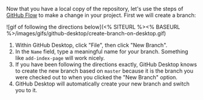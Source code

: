 Now that you have a local copy of the repository, let's use the steps of [GitHub Flow](https://guides.github.com/introduction/flow/) to make a change in your project. First we will create a branch:

![gif of following the directions below](<% SITEURL %><% BASEURL %>/images/gifs/github-desktop/create-branch-on-desktop.gif)

1. Within GitHub Desktop, click "File", then click "New Branch".
1. In the `Name` field, type a meaningful name for your branch. Something like `add-index-page` will work nicely.
1. If you have been following the directions exactly, GitHub Desktop knows to create the new branch based on `master` because it is the branch you were checked out to when you clicked the "New Branch" option.
1. GitHub Desktop will automatically create your new branch and switch you to it.
